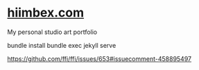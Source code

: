 # [hiimbex.com](http://hiimbex.com)

My personal studio art portfolio

bundle install
bundle exec jekyll serve

https://github.com/ffi/ffi/issues/653#issuecomment-458895497
